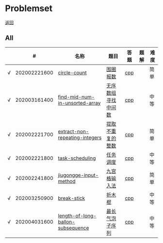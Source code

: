 # Problemset

[返回](../../README.md)

## All
|      | #    | 名称    | 题目     | 答题          | 题解         | 难度 |
| ---- | ---- | ------- | ---- | ---- | ---- | ---- |
| √ | 202002221600 | [circle-count](../../problems/circle-count) | [围圈报数](../../problems/circle-count/README.md) | [cpp](../../problems/circle-count/SOLUTION.cpp) |   | 简单 |
| √ | 202003161400 | [find-mid-num-in-unsorted-array](../../problems/find-mid-num-in-unsorted-array) | [无序数组寻找中间数](../../problems/find-mid-num-in-unsorted-array/README.md) | [cpp](../../problems/find-mid-num-in-unsorted-array/SOLUTION.cpp) |   | 中等 |
| √ | 202002221700 | [extract-non-repeating-integers](../../problems/extract-non-repeating-integers) | [提取不重复的整数](../../problems/extract-non-repeating-integers/README.md) | [cpp](../../problems/task-scheduling/SOLUTION.cpp) |  | 简单 |
| √ | 202002221800 | [task-scheduling](../../problems/task-scheduling) | [任务调度 ](../../problems/task-scheduling/README.md) | [cpp](../../problems/task-scheduling/SOLUTION.cpp) |   | 中等 |
| √ | 202002241800 | [jiugongge-input-method](../../problems/jiugongge-input-method) | [九宫格输入法](../../problems/jiugongge-input-method/README.md) | [cpp](../../problems/jiugongge-input-method/SOLUTION.cpp) |   | 简单 |
| √ | 202003250900 | [break-stick](../../problems/break-stick) | [折木棍](../../problems/break-stick/README.md) | [cpp](../../problems/break-stick/SOLUTION.cpp) |   | 中等 |
| √ | 202004031600 | [length-of-long-ballon-subsequence](../../problems/length-of-long-ballon-subsequence) | [最长气泡子序列](../../problems/length-of-long-ballon-subsequence/README.md) | [cpp](../../problems/length-of-long-ballon-subsequence/SOLUTION.cpp) |   | 中等 | 
